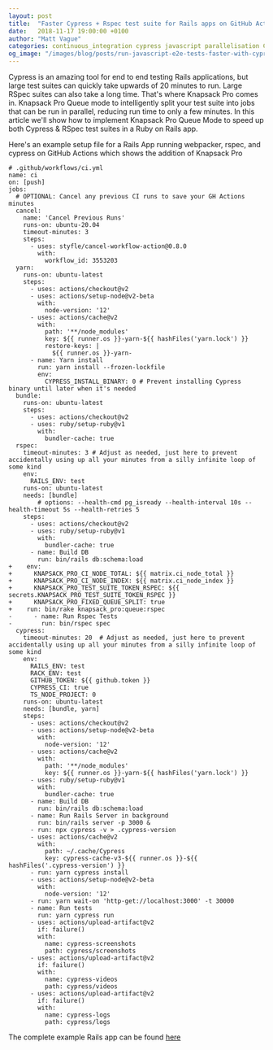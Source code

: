 ```yaml
---
layout: post
title:  "Faster Cypress + Rspec test suite for Rails apps on GitHub Actions using Knapsack Pro"
date:   2018-11-17 19:00:00 +0100
author: "Matt Vague"
categories: continuous_integration cypress javascript parallelisation CI github actions
og_image: "/images/blog/posts/run-javascript-e2e-tests-faster-with-cypress-on-parallel-ci-nodes/cypress-logo.jpg"
---
```


Cypress is an amazing tool for end to end testing Rails applications, but large test suites can quickly take upwards of 20 minutes to run. Large RSpec suites can also take a long time. That's where Knapsack Pro comes in. Knapsack Pro Queue mode to intelligently split your test suite into jobs that can be run in parallel, reducing run time to only a few minutes. In this article we'll show how to implement Knapsack Pro Queue Mode to speed up both Cypress & RSpec test suites in a Ruby on Rails app. 

Here's an example setup file for a Rails App running webpacker, rspec, and cypress on GitHub Actions which shows the addition of Knapsack Pro

```
# .github/workflows/ci.yml
name: ci
on: [push]
jobs:
  # OPTIONAL: Cancel any previous CI runs to save your GH Actions minutes
  cancel:
    name: 'Cancel Previous Runs'
    runs-on: ubuntu-20.04
    timeout-minutes: 3
    steps:
      - uses: styfle/cancel-workflow-action@0.8.0
        with:
          workflow_id: 3553203
  yarn:
    runs-on: ubuntu-latest
    steps:
      - uses: actions/checkout@v2
      - uses: actions/setup-node@v2-beta
        with:
          node-version: '12'
      - uses: actions/cache@v2
        with:
          path: '**/node_modules'
          key: ${{ runner.os }}-yarn-${{ hashFiles('yarn.lock') }}
          restore-keys: |
            ${{ runner.os }}-yarn-
      - name: Yarn install
        run: yarn install --frozen-lockfile
        env:
          CYPRESS_INSTALL_BINARY: 0 # Prevent installing Cypress binary until later when it's needed
  bundle:
    runs-on: ubuntu-latest
    steps:
      - uses: actions/checkout@v2
      - uses: ruby/setup-ruby@v1
        with:
          bundler-cache: true
  rspec:
    timeout-minutes: 3 # Adjust as needed, just here to prevent accidentally using up all your minutes from a silly infinite loop of some kind
    env:
      RAILS_ENV: test
    runs-on: ubuntu-latest
    needs: [bundle]
        # options: --health-cmd pg_isready --health-interval 10s --health-timeout 5s --health-retries 5
    steps:
      - uses: actions/checkout@v2
      - uses: ruby/setup-ruby@v1
        with:
          bundler-cache: true
      - name: Build DB
        run: bin/rails db:schema:load
+    env:
+      KNAPSACK_PRO_CI_NODE_TOTAL: ${{ matrix.ci_node_total }}
+      KNAPSACK_PRO_CI_NODE_INDEX: ${{ matrix.ci_node_index }}
+      KNAPSACK_PRO_TEST_SUITE_TOKEN_RSPEC: ${{ secrets.KNAPSACK_PRO_TEST_SUITE_TOKEN_RSPEC }}
+      KNAPSACK_PRO_FIXED_QUEUE_SPLIT: true
+    run: bin/rake knapsack_pro:queue:rspec
-      - name: Run Rspec Tests
-        run: bin/rspec spec
  cypress:
    timeout-minutes: 20  # Adjust as needed, just here to prevent accidentally using up all your minutes from a silly infinite loop of some kind
    env:
      RAILS_ENV: test
      RACK_ENV: test
      GITHUB_TOKEN: ${{ github.token }}
      CYPRESS_CI: true
      TS_NODE_PROJECT: 0
    runs-on: ubuntu-latest
    needs: [bundle, yarn]
    steps:
      - uses: actions/checkout@v2
      - uses: actions/setup-node@v2-beta
        with:
          node-version: '12'
      - uses: actions/cache@v2
        with:
          path: '**/node_modules'
          key: ${{ runner.os }}-yarn-${{ hashFiles('yarn.lock') }}
      - uses: ruby/setup-ruby@v1
        with:
          bundler-cache: true
      - name: Build DB
        run: bin/rails db:schema:load
      - name: Run Rails Server in background
        run: bin/rails server -p 3000 &
      - run: npx cypress -v > .cypress-version
      - uses: actions/cache@v2
        with:
          path: ~/.cache/Cypress
          key: cypress-cache-v3-${{ runner.os }}-${{ hashFiles('.cypress-version') }}
      - run: yarn cypress install
      - uses: actions/setup-node@v2-beta
        with:
          node-version: '12'
      - run: yarn wait-on 'http-get://localhost:3000' -t 30000
      - name: Run tests
        run: yarn cypress run
      - uses: actions/upload-artifact@v2
        if: failure()
        with:
          name: cypress-screenshots
          path: cypress/screenshots
      - uses: actions/upload-artifact@v2
        if: failure()
        with:
          name: cypress-videos
          path: cypress/videos
      - uses: actions/upload-artifact@v2
        if: failure()
        with:
          name: cypress-logs
          path: cypress/logs
```

The complete example Rails app can be found [here](https://github.com/goodproblems/knapsack-example-rails-app)
